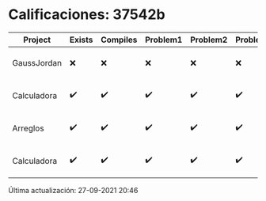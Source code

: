 # Calificaciones: 37542b
|Project|Exists|Compiles|Problem1|Problem2|Problem3|Extra|CommitHash|CommitDate|CheckDate|Comments|DueDate|Grade|
|-|-|-|-|-|-|-|-|-|-|-|-|-|
|GaussJordan|❌|❌|❌|❌|❌|❌|NA|NA|27-09-2021 20:46:50|No se encontró el archivo en PracticasComputacionI/GaussJordan/GaussJordan.cpp|01-10-2020 21:00:00|5.0|
|Calculadora|✔️|✔️|✔️|✔️|✔️|✔️|22afae6e1938d3b283cced550ee2f5f879bf76d1|23-09-2021 21:04:54|23-09-2021 21:47:53|nan|17-09-2021 21:00:00|7.0|
|Arreglos|✔️|✔️|✔️|✔️|✔️|✔️|22afae6e1938d3b283cced550ee2f5f879bf76d1|23-09-2021 21:04:54|23-09-2021 21:48:36|nan|24-09-2021 21:00:00|10.0|
|Calculadora|✔️|✔️|✔️|✔️|✔️|✔️|3cfeb0f0cc94c53bfcc2999d3334350e8b17a5c8|17-09-2021 13:13:37|17-09-2021 14:10:35|nan|17-09-2021 21:00:00|10.0|

Última actualización: 27-09-2021 20:46